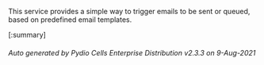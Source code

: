 






This service provides a simple way to trigger emails to be sent or queued, based on predefined email templates.

[:summary]

###### Auto generated by Pydio Cells Enterprise Distribution v2.3.3 on 9-Aug-2021
